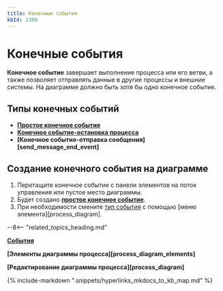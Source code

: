 ```yaml
---
title: Конечные события
kbId: 2386
---
```


# Конечные события

**Конечное событие** завершает выполнение процесса или его ветви, а также позволяет отправлять данные в другие процессы и внешние системы. На диаграмме должно быть хотя бы одно конечное событие.

## Типы конечных событий

- **[Простое конечное событие](https://kb.comindware.ru/article.php?id=2387)**
- **[Конечное событие-остановка процесса](https://kb.comindware.ru/article.php?id=2384)**
- **[Конечное событие-отправка сообщения][send_message_end_event]**

## Создание конечного события на диаграмме

1. Перетащите конечное событие с панели элементов на поток управления или пустое место диаграммы.
2. Будет создано **[простое конечное событие](https://kb.comindware.ru/article.php?id=2387)**.
3. При необходимости смените [тип события](#mcetoc_1h28cm1740) с помощью [меню элемента][process_diagram].

--8<-- "related_topics_heading.md"

**[События](https://kb.comindware.ru/article.php?id=2374)**

**[Элементы диаграммы процесса][process_diagram_elements]**

**[Редактирование диаграммы процесса][process_diagram]**

{% include-markdown ".snippets/hyperlinks_mkdocs_to_kb_map.md" %}
